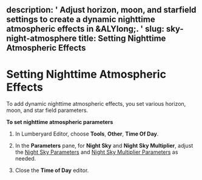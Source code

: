 description: ' Adjust horizon, moon, and starfield settings to create a dynamic nighttime
  atmospheric effects in &ALYlong;. '
slug: sky-night-atmosphere
title: Setting Nighttime Atmospheric Effects
---
# Setting Nighttime Atmospheric Effects<a name="sky-night-atmosphere"></a>

To add dynamic nighttime atmospheric effects, you set various horizon, moon, and star field parameters\. 

**To set nighttime atmospheric parameters**

1. In Lumberyard Editor, choose **Tools**, **Other**, **Time Of Day**\.

1. In the **Parameters** pane, for **Night Sky** and **Night Sky Multiplier**, adjust the [Night Sky Parameters](sky-tod-parameters.md#night-sky-time-of-day-parameters) and [Night Sky Multiplier Parameters](sky-tod-parameters.md#night-sky-multiplier-time-of-day-parameters) as needed\.

1. Close the **Time of Day** editor\.